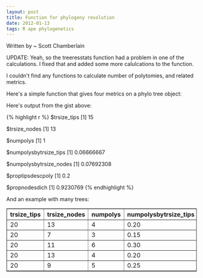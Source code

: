 ```yaml
--- 
layout: post
title: Function for phylogeny resolution
date: 2012-01-13
tags: R ape phylogenetics
---
```


Written by ~ Scott Chamberlain

UPDATE:  Yeah, so the treeresstats function had a problem in one of the calculations.  I fixed that and added some more calulcations to the function. 

I couldn't find any functions to calculate number of polytomies, and related metrics. 

Here's a simple function that gives four metrics on a phylo tree object:

<script src="https://gist.github.com/1607531.js?file=treeresstats.R"></script>

Here's output from the gist above:

{% highlight r %}
$trsize_tips
[1] 15

$trsize_nodes
[1] 13

$numpolys
[1] 1

$numpolysbytrsize_tips
[1] 0.06666667

$numpolysbytrsize_nodes
[1] 0.07692308

$proptipsdescpoly
[1] 0.2

$propnodesdich
[1] 0.9230769
{% endhighlight %}

And an example with many trees:

<table border="1">
	<tr>
		<th>trsize_tips</th>
		<th>trsize_nodes</th>
		<th>numpolys</th>
		<th>numpolysbytrsize_tips</th>
		<th>numpolysbytrsize_nodes</th>
		<th>proptipsdescpoly</th>
		<th>propnodesdich</th>
	</tr>
	<tr>
		<td>20</td> <td>13</td> <td>4</td> <td>0.20</td> <td>0.31</td> <td>0.7</td> <td>0.69</td>
	</tr>
	<tr>
		<td>20</td> <td>7</td> <td>3</td> <td>0.15</td> <td>0.43</td> <td>0.9</td> <td>0.57</td>
	</tr>
	<tr>
		<td>20</td> <td>11</td> <td>6</td> <td>0.30</td> <td>0.55</td> <td>1.0</td> <td>0.45</td>
	</tr>
	<tr>
		<td>20</td> <td>13</td> <td>4</td> <td>0.20</td> <td>0.31</td> <td>0.7</td> <td>0.69</td>
	</tr>
	<tr>
		<td>20</td> <td>9</td> <td>5</td> <td>0.25</td> <td>0.56</td> <td>1.0</td> <td>0.44</td>
	</tr>
</table>
